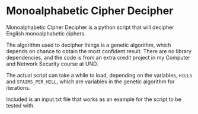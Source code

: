 # Monoalphabetic Cipher Decipher

Monoalphabetic Cipher Decipher is a python script that will decipher English monoalphabetic ciphers.

The algorithm used to decipher things is a genetic algorithm, which depends on chance to obtain the most confident result.
There are no library dependencies, and the code is from an extra credit project in my Computer and Network Security course at UND.

The actual script can take a while to load, depending on the variables, `HILLS` and `STAIRS_PER_HILL`, which are variables in the genetic algorithm for iterations.

Included is an input.txt file that works as an example for the script to be tested with.